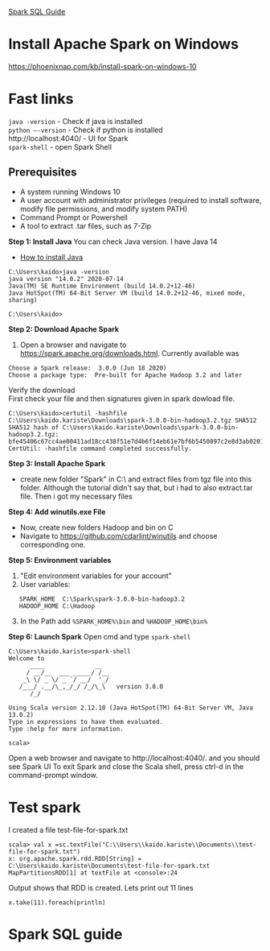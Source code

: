 [Spark SQL Guide](#spark-sql-guide)


# Install Apache Spark on Windows
https://phoenixnap.com/kb/install-spark-on-windows-10

# Fast links
`java -version` - Check if java is installed  
`python –-version` - Check if python is installed  
http://localhost:4040/ - UI for Spark  
`spark-shell` - open Spark Shell

## Prerequisites
* A system running Windows 10
* A user account with administrator privileges (required to install software, modify file permissions, and modify system PATH)
* Command Prompt or Powershell
* A tool to extract .tar files, such as 7-Zip

**Step 1: Install Java**
You can check Java version. I have Java 14  
- [How to install Java](www.example.com)

```
C:\Users\kaido>java -version
java version "14.0.2" 2020-07-14
Java(TM) SE Runtime Environment (build 14.0.2+12-46)
Java HotSpot(TM) 64-Bit Server VM (build 14.0.2+12-46, mixed mode, sharing)

C:\Users\kaido>
```
**Step 2: Download Apache Spark**
1. Open a browser and navigate to https://spark.apache.org/downloads.html.
Currently available was
```
Choose a Spark release:  3.0.0 (Jun 18 2020)
Choose a package type:  Pre-built for Apache Hadoop 3.2 and later
```

Verify the download  
First check your file and then signatures given in spark dowload file.
```
C:\Users\kaido>certutil -hashfile C:\Users\kaido.kariste\Downloads\spark-3.0.0-bin-hadoop3.2.tgz SHA512
SHA512 hash of C:\Users\kaido.kariste\Downloads\spark-3.0.0-bin-hadoop3.2.tgz:
bfe45406c67cc4ae00411ad18cc438f51e7d4b6f14eb61e7bf6b5450897c2e8d3ab020152657c0239f253735c263512ffabf538ac5b9fffa38b8295736a9c387
CertUtil: -hashfile command completed successfully.
```

**Step 3: Install Apache Spark**
- create new folder "Spark" in C:\ and extract files from tgz file into this folder. Although the tutorial didn't say that, but i had to also extract.tar file. Then i got my necessary files

**Step 4: Add winutils.exe File**
- Now, create new folders Hadoop and bin on C
- Navigate to https://github.com/cdarlint/winutils and choose corresponding one.

**Step 5: Environment variables**
1. "Edit environment variables for your account"
2.  User variables:  
```
   SPARK_HOME  C:\Spark\spark-3.0.0-bin-hadoop3.2  
   HADOOP_HOME C:\Hadoop
```
3. In the Path add ```%SPARK_HOME%\bin``` and ```%HADOOP_HOME\bin%```

**Step 6: Launch Spark**
Open cmd and type `spark-shell`

```
C:\Users\kaido.kariste>spark-shell
Welcome to
      ____              __
     / __/__  ___ _____/ /__
    _\ \/ _ \/ _ `/ __/  '_/
   /___/ .__/\_,_/_/ /_/\_\   version 3.0.0
      /_/

Using Scala version 2.12.10 (Java HotSpot(TM) 64-Bit Server VM, Java 13.0.2)
Type in expressions to have them evaluated.
Type :help for more information.

scala>
```
Open a web browser and navigate to http://localhost:4040/. and you should see Spark UI
To exit Spark and close the Scala shell, press ctrl-d in the command-prompt window.

# Test spark
I created a file test-file-for-spark.txt
```
scala> val x =sc.textFile("C:\\Users\\kaido.kariste\\Documents\\test-file-for-spark.txt")
x: org.apache.spark.rdd.RDD[String] = C:\Users\kaido.kariste\Documents\test-file-for-spark.txt MapPartitionsRDD[1] at textFile at <console>:24
``` 
Output shows that RDD is created. Lets print out 11 lines
```
x.take(11).foreach(println)
```

# Spark SQL guide

